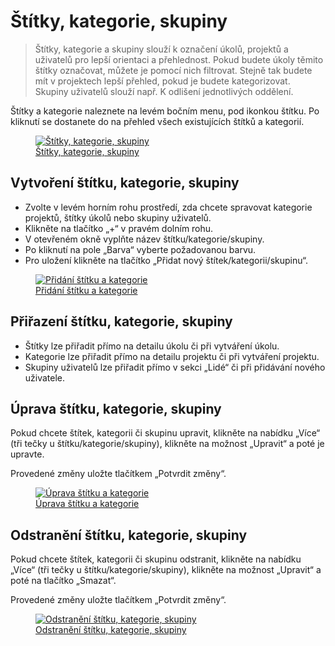 # Štítky, kategorie, skupiny

> Štítky, kategorie a skupiny slouží k označení úkolů, projektů a uživatelů pro lepší orientaci a přehlednost. Pokud budete úkoly těmito štítky označovat, můžete je pomocí nich filtrovat. Stejně tak budete mít v projektech lepší přehled, pokud je budete kategorizovat. Skupiny uživatelů slouží např. K odlišení jednotlivých oddělení.

Štítky a kategorie naleznete na levém bočním menu, pod ikonkou štítku. Po kliknutí se dostanete do na přehled všech existujících štítků a kategorií.

<figure>
	<a href="../../../assets/images/stitky-a-kategorie.jpg" title="Štítky, kategorie, skupiny" class="glightbox">
		<img loading="lazy" src="../../../assets/images/stitky-a-kategorie.jpg" alt="Štítky, kategorie, skupiny" />
		<figcaption>Štítky, kategorie, skupiny</figcaption>
	</a>
</figure>

## Vytvoření štítku, kategorie, skupiny

- Zvolte v levém horním rohu prostředí, zda chcete spravovat kategorie projektů, štítky úkolů nebo skupiny uživatelů.
- Klikněte na tlačítko „+“ v pravém dolním rohu.
- V otevřeném okně vyplňte název štítku/kategorie/skupiny.
- Po kliknutí na pole „Barva“ vyberte požadovanou barvu.
- Pro uložení klikněte na tlačítko „Přidat nový štítek/kategorii/skupinu“.

<figure>
	<a href="../../../assets/images/stitky-a-kategorie-pridani-stitku.jpg" title="Přidání štítku a kategorie" class="glightbox">
		<img loading="lazy" src="../../../assets/images/stitky-a-kategorie-pridani-stitku.jpg" alt="Přidání štítku a kategorie" />
		<figcaption>Přidání štítku a kategorie</figcaption>
	</a>
</figure>

## Přiřazení štítku, kategorie, skupiny

- Štítky lze přiřadit přímo na detailu úkolu či při vytváření úkolu.
- Kategorie lze přiřadit přímo na detailu projektu či při vytváření projektu.
- Skupiny uživatelů lze přiřadit přímo v sekci „Lidé“ či při přidávání nového uživatele.

## Úprava štítku, kategorie, skupiny
Pokud chcete štítek, kategorii či skupinu upravit, klikněte na nabídku „Více“ (tři tečky u štítku/kategorie/skupiny), klikněte na možnost „Upravit“ a poté je upravte.

Provedené změny uložte tlačítkem „Potvrdit změny“.

<figure>
	<a href="../../../assets/images/stitky-a-kategorie-uprava-stitku.jpg" title="Úprava štítku a kategorie" class="glightbox">
		<img loading="lazy" src="../../../assets/images/stitky-a-kategorie-uprava-stitku.jpg" alt="Úprava štítku a kategorie" />
		<figcaption>Úprava štítku a kategorie</figcaption>
	</a>
</figure>

## Odstranění štítku, kategorie, skupiny
Pokud chcete štítek, kategorii či skupinu odstranit, klikněte na nabídku „Více“ (tři tečky u štítku/kategorie/skupiny), klikněte na možnost „Upravit“ a poté na tlačítko „Smazat“.

Provedené změny uložte tlačítkem „Potvrdit změny“.

<figure>
	<a href="../../../assets/images/stitky-a-kategorie-odstraneni-stitku.jpg" title="Odstranění štítku, kategorie, skupiny" class="glightbox">
		<img loading="lazy" src="../../../assets/images/stitky-a-kategorie-odstraneni-stitku.jpg" alt="Odstranění štítku, kategorie, skupiny" />
		<figcaption>Odstranění štítku, kategorie, skupiny</figcaption>
	</a>
</figure>
